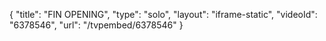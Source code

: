 {
    "title": "FIN OPENING",
    "type": "solo",
    "layout": "iframe-static",
    "videoId": "6378546",
    "url": "\/tvpembed\/6378546"
}